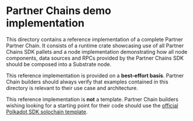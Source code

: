 # Partner Chains demo implementation

This directory contains a reference implementation of a complete Partner Partner Chain.
It consists of a runtime crate showcasing use of all Partner Chains SDK pallets and
a node implementation demonstrating how all node components, data sources and RPCs provided
by the Partner Chains SDK should be composed into a Substrate node.

This reference implementation is provided on a **best-effort basis**. Partner Chain builders
should always verify that examples contained in this directory is relevant to their
use case and architecture.

This reference implementation is **not** a template. Partner Chain builders wishing looking
for a starting point for their code should use the
[official Polkadot SDK solochain template](https://github.com/paritytech/polkadot-sdk-solochain-template).
